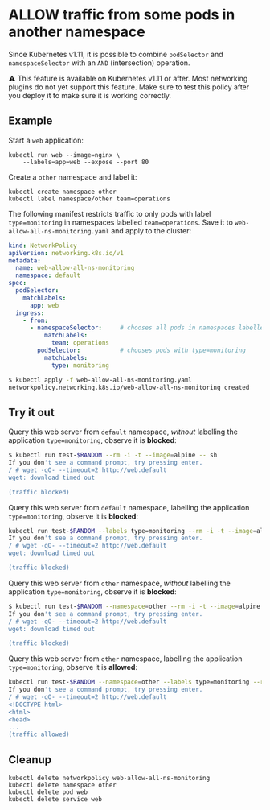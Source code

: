 # ALLOW traffic from some pods in another namespace

Since Kubernetes v1.11, it is possible to combine `podSelector` and `namespaceSelector`
with an `AND` (intersection) operation.

:warning: This feature is available on Kubernetes v1.11 or after.  Most networking
plugins do not yet support this feature. Make sure to test this policy after you
deploy it to make sure it is working correctly.

## Example

Start a `web` application:

    kubectl run web --image=nginx \
        --labels=app=web --expose --port 80

Create a `other` namespace and label it:

    kubectl create namespace other
    kubectl label namespace/other team=operations

The following manifest restricts traffic to only pods with label `type=monitoring` in namespaces labelled `team=operations`. Save it to `web-allow-all-ns-monitoring.yaml` and apply to the cluster:

```yaml
kind: NetworkPolicy
apiVersion: networking.k8s.io/v1
metadata:
  name: web-allow-all-ns-monitoring
  namespace: default
spec:
  podSelector:
    matchLabels:
      app: web
  ingress:
    - from:
      - namespaceSelector:     # chooses all pods in namespaces labelled with team=operations
          matchLabels:
            team: operations
        podSelector:           # chooses pods with type=monitoring
          matchLabels:
            type: monitoring
```

```sh
$ kubectl apply -f web-allow-all-ns-monitoring.yaml
networkpolicy.networking.k8s.io/web-allow-all-ns-monitoring created
```

## Try it out

Query this web server from `default` namespace, *without* labelling the application `type=monitoring`, observe it is **blocked**:

```sh
$ kubectl run test-$RANDOM --rm -i -t --image=alpine -- sh
If you don't see a command prompt, try pressing enter.
/ # wget -qO- --timeout=2 http://web.default
wget: download timed out

(traffic blocked)
```

Query this web server from `default` namespace, labelling the application `type=monitoring`, observe it is **blocked**:

```sh
kubectl run test-$RANDOM --labels type=monitoring --rm -i -t --image=alpine -- sh
If you don't see a command prompt, try pressing enter.
/ # wget -qO- --timeout=2 http://web.default
wget: download timed out

(traffic blocked)
```

Query this web server from `other` namespace, *without* labelling the application `type=monitoring`, observe it is **blocked**:

```sh
$ kubectl run test-$RANDOM --namespace=other --rm -i -t --image=alpine -- sh
If you don't see a command prompt, try pressing enter.
/ # wget -qO- --timeout=2 http://web.default
wget: download timed out

(traffic blocked)
```

Query this web server from `other` namespace, labelling the application `type=monitoring`, observe it is **allowed**:

```sh
kubectl run test-$RANDOM --namespace=other --labels type=monitoring --rm -i -t --image=alpine -- sh
If you don't see a command prompt, try pressing enter.
/ # wget -qO- --timeout=2 http://web.default
<!DOCTYPE html>
<html>
<head>
...
(traffic allowed)
```

## Cleanup

    kubectl delete networkpolicy web-allow-all-ns-monitoring
    kubectl delete namespace other
    kubectl delete pod web
    kubectl delete service web
